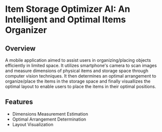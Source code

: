 # Item Storage Optimizer AI: An Intelligent and Optimal Items Organizer

## Overview

A mobile application aimed to assist users in organizing/placing objects efficiently in limited space. It utilizes smartphone's camera to scan images and measure dimensions of physical items and storage space through computer vision techniques. It then determines an optimal arrangement to organize/place the items in the storage space and finally visuallizes the optimal layout to enable users to place the items in their optimal positions.

## Features

- Dimensions Measurement Estimation
- Optimal Arrangement Determination
- Layout Visualization
